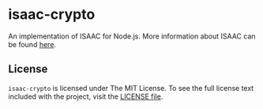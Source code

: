 # isaac-crypto

An implementation of ISAAC for Node.js. More information about ISAAC can be found [here](http://burtleburtle.net/bob/rand/isaacafa.html).

## License
`isaac-crypto` is licensed under The MIT License. To see the full license text included with the project, visit the [LICENSE file](/LICENSE).
